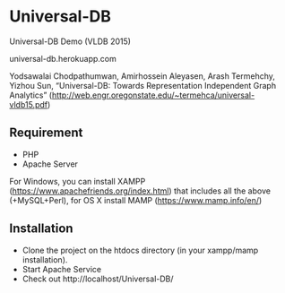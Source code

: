 # Universal-DB
Universal-DB Demo (VLDB 2015)

universal-db.herokuapp.com

Yodsawalai Chodpathumwan, Amirhossein Aleyasen, Arash Termehchy, Yizhou Sun, “Universal-DB: Towards Representation Independent Graph Analytics” (http://web.engr.oregonstate.edu/~termehca/universal-vldb15.pdf)


## Requirement
 - PHP
 - Apache Server
 
For Windows, you can install XAMPP (https://www.apachefriends.org/index.html) that includes all the above (+MySQL+Perl), for OS X install MAMP (https://www.mamp.info/en/)

## Installation
 - Clone the project on the htdocs directory (in your xampp/mamp installation).
 - Start Apache Service
 - Check out http://localhost/Universal-DB/
